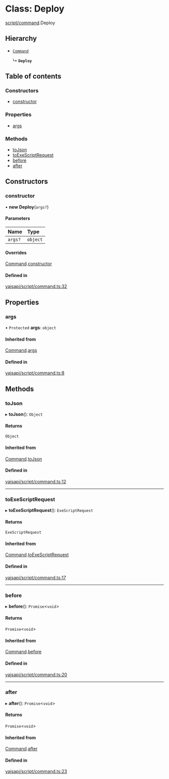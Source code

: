 # Class: Deploy

[script/command](../modules/script_command.md).Deploy

## Hierarchy

- [`Command`](script_command.Command.md)

  ↳ **`Deploy`**

## Table of contents

### Constructors

- [constructor](script_command.Deploy.md#constructor)

### Properties

- [args](script_command.Deploy.md#args)

### Methods

- [toJson](script_command.Deploy.md#tojson)
- [toExeScriptRequest](script_command.Deploy.md#toexescriptrequest)
- [before](script_command.Deploy.md#before)
- [after](script_command.Deploy.md#after)

## Constructors

### constructor

• **new Deploy**(`args?`)

#### Parameters

| Name | Type |
| :------ | :------ |
| `args?` | `object` |

#### Overrides

[Command](script_command.Command.md).[constructor](script_command.Command.md#constructor)

#### Defined in

[yajsapi/script/command.ts:32](https://github.com/golemfactory/yajsapi/blob/5793bb7/yajsapi/script/command.ts#L32)

## Properties

### args

• `Protected` **args**: `object`

#### Inherited from

[Command](script_command.Command.md).[args](script_command.Command.md#args)

#### Defined in

[yajsapi/script/command.ts:8](https://github.com/golemfactory/yajsapi/blob/5793bb7/yajsapi/script/command.ts#L8)

## Methods

### toJson

▸ **toJson**(): `Object`

#### Returns

`Object`

#### Inherited from

[Command](script_command.Command.md).[toJson](script_command.Command.md#tojson)

#### Defined in

[yajsapi/script/command.ts:12](https://github.com/golemfactory/yajsapi/blob/5793bb7/yajsapi/script/command.ts#L12)

___

### toExeScriptRequest

▸ **toExeScriptRequest**(): `ExeScriptRequest`

#### Returns

`ExeScriptRequest`

#### Inherited from

[Command](script_command.Command.md).[toExeScriptRequest](script_command.Command.md#toexescriptrequest)

#### Defined in

[yajsapi/script/command.ts:17](https://github.com/golemfactory/yajsapi/blob/5793bb7/yajsapi/script/command.ts#L17)

___

### before

▸ **before**(): `Promise`<`void`\>

#### Returns

`Promise`<`void`\>

#### Inherited from

[Command](script_command.Command.md).[before](script_command.Command.md#before)

#### Defined in

[yajsapi/script/command.ts:20](https://github.com/golemfactory/yajsapi/blob/5793bb7/yajsapi/script/command.ts#L20)

___

### after

▸ **after**(): `Promise`<`void`\>

#### Returns

`Promise`<`void`\>

#### Inherited from

[Command](script_command.Command.md).[after](script_command.Command.md#after)

#### Defined in

[yajsapi/script/command.ts:23](https://github.com/golemfactory/yajsapi/blob/5793bb7/yajsapi/script/command.ts#L23)
